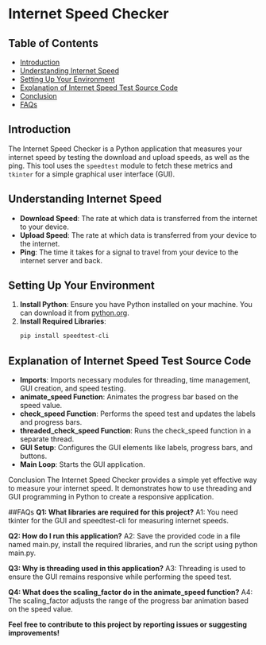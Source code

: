 # Internet Speed Checker

## Table of Contents
- [Introduction](#introduction)
- [Understanding Internet Speed](#understanding-internet-speed)
- [Setting Up Your Environment](#setting-up-your-environment)
- [Explanation of Internet Speed Test Source Code](#explanation-of-internet-speed-test-source-code)
- [Conclusion](#conclusion)
- [FAQs](#faqs)

## Introduction
The Internet Speed Checker is a Python application that measures your internet speed by testing the download and upload speeds, as well as the ping. This tool uses the `speedtest` module to fetch these metrics and `tkinter` for a simple graphical user interface (GUI).

## Understanding Internet Speed
- **Download Speed**: The rate at which data is transferred from the internet to your device.
- **Upload Speed**: The rate at which data is transferred from your device to the internet.
- **Ping**: The time it takes for a signal to travel from your device to the internet server and back.

## Setting Up Your Environment
1. **Install Python**: Ensure you have Python installed on your machine. You can download it from [python.org](https://www.python.org/).
2. **Install Required Libraries**:
   ```bash
   pip install speedtest-cli 
## Explanation of Internet Speed Test Source Code
- **Imports**: Imports necessary modules for threading, time management, GUI creation, and speed testing.
- **animate_speed Function**: Animates the progress bar based on the speed value.
- **check_speed Function**: Performs the speed test and updates the labels and progress bars.
- **threaded_check_speed Function**: Runs the check_speed function in a separate thread.
- **GUI Setup**: Configures the GUI elements like labels, progress bars, and buttons.
- **Main Loop**: Starts the GUI application.

Conclusion
The Internet Speed Checker provides a simple yet effective way to measure your internet speed. It demonstrates how to use threading and GUI programming in Python to create a responsive application.

##FAQs
**Q1: What libraries are required for this project?**
A1: You need tkinter for the GUI and speedtest-cli for measuring internet speeds.

**Q2: How do I run this application?**
A2: Save the provided code in a file named main.py, install the required libraries, and run the script using python main.py.

**Q3: Why is threading used in this application?**
A3: Threading is used to ensure the GUI remains responsive while performing the speed test.

**Q4: What does the scaling_factor do in the animate_speed function?**
A4: The scaling_factor adjusts the range of the progress bar animation based on the speed value.

**Feel free to contribute to this project by reporting issues or suggesting improvements!**
